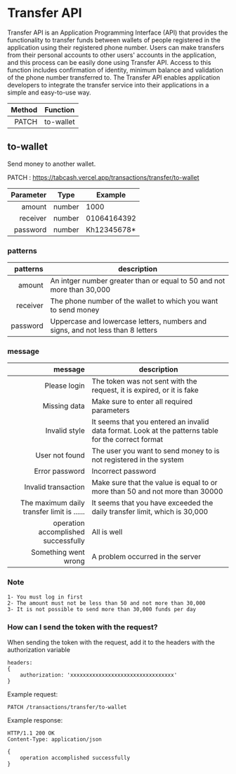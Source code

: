 # Transfer API 

Transfer API is an Application Programming Interface (API) that provides the functionality to transfer funds between wallets of people registered in the application using their registered phone number. Users can make transfers from their personal accounts to other users' accounts in the application, and this process can be easily done using Transfer API. Access to this function includes confirmation of identity, minimum balance and validation of the phone number transferred to. The Transfer API enables application developers to integrate the transfer service into their applications in a simple and easy-to-use way.

| Method | Function              |
|-------:|-----------------------|
|  PATCH | to-wallet |


## to-wallet

Send money to another wallet.

PATCH :   https://tabcash.vercel.app/transactions/transfer/to-wallet

|   Parameter | Type         | Example     |
|------------:|--------------|-------------|
|  amount | number          | 1000        |
|  receiver | number          | 01064164392 |
|  password | number          | Kh12345678* |

### patterns
|   patterns | description         
|------------:|--------------
|  amount | An intger number greater than or equal to 50 and not more than 30,000           
|  receiver | The phone number of the wallet to which you want to send money          
|  password | Uppercase and lowercase letters, numbers and signs, and not less than 8 letters         


### message
|                                    message | description         
|-------------------------------------------:|--------------
|                               Please login | The token was not sent with the request, it is expired, or it is fake          
|                               Missing data | Make sure to enter all required parameters
|                              Invalid style | It seems that you entered an invalid data format. Look at the patterns table for the correct format          
|                             User not found | The user you want to send money to is not registered in the system         
|                             Error password | Incorrect password         
|                        Invalid transaction | Make sure that the value is equal to or more than 50 and not more than 30000         
| The maximum daily transfer limit is ...... | It seems that you have exceeded the daily transfer limit, which is 30,000       
|                       operation accomplished successfully | All is well   
|                       Something went wrong | A problem occurred in the server  

### Note
```
1- You must log in first
2- The amount must not be less than 50 and not more than 30,000
3- It is not possible to send more than 30,000 funds per day
```

### How can I send the token with the request?
When sending the token with the request, add it to the headers with the authorization variable


```
headers:
{
    authorization: 'xxxxxxxxxxxxxxxxxxxxxxxxxxxxxxxxx'
}
```


Example request:
```
PATCH /transactions/transfer/to-wallet
```
Example response:

```
HTTP/1.1 200 OK
Content-Type: application/json

{
    operation accomplished successfully
}
```
